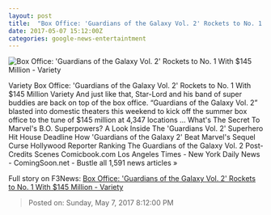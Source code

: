 ```yaml
---
layout: post
title:  "Box Office: 'Guardians of the Galaxy Vol. 2' Rockets to No. 1 With $145 Million - Variety"
date: 2017-05-07 15:12:00Z
categories: google-news-entertaintment
---
```


![Box Office: 'Guardians of the Galaxy Vol. 2' Rockets to No. 1 With $145 Million - Variety](https://pmcvariety.files.wordpress.com/2017/04/guardians-chris-pratt-21.jpg?w=1000&h=509&crop=1)

Variety Box Office: 'Guardians of the Galaxy Vol. 2' Rockets to No. 1 With $145 Million Variety And just like that, Star-Lord and his band of super buddies are back on top of the box office. “Guardians of the Galaxy Vol. 2” blasted into domestic theaters this weekend to kick off the summer box office to the tune of $145 million at 4,347 locations ... What's The Secret To Marvel's B.O. Superpowers? A Look Inside The 'Guardians Vol. 2' Superhero Hit House Deadline How 'Guardians of the Galaxy 2' Beat Marvel's Sequel Curse Hollywood Reporter Ranking The Guardians of the Galaxy Vol. 2 Post-Credits Scenes Comicbook.com Los Angeles Times - New York Daily News - ComingSoon.net - Bustle all 1,591 news articles »


Full story on F3News: [Box Office: 'Guardians of the Galaxy Vol. 2' Rockets to No. 1 With $145 Million - Variety](http://www.f3nws.com/n/n2hMjE)

> Posted on: Sunday, May 7, 2017 8:12:00 PM

